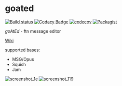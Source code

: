 # goated
[![Build status](https://ci.appveyor.com/api/projects/status/b04rcghch4pskvmu/branch/master?svg=true)](https://ci.appveyor.com/project/askovpen/goated/branch/master)
[![Codacy Badge](https://api.codacy.com/project/badge/Grade/c0003329106c47a684e76598853636cd)](https://www.codacy.com/app/askovpen/goated)
[![codecov](https://codecov.io/gh/askovpen/goated/branch/master/graph/badge.svg)](https://codecov.io/gh/askovpen/goated)
[![Packagist](https://img.shields.io/packagist/l/doctrine/orm.svg)](https://github.com/askovpen/goated/blob/master/LICENSE.txt)

*goAtEd* - ftn message editor

[Wiki](https://github.com/askovpen/goated/wiki)

supported bases:
  - MSG/Opus
  - Squish
  - Jam
  
![screenshot_1e](https://user-images.githubusercontent.com/1572969/44003537-88f4dc98-9e5c-11e8-9fea-7479eebee547.png)
![screenshot_119](https://user-images.githubusercontent.com/1572969/44003539-8b3c6ab6-9e5c-11e8-822e-1d301d6cf9d3.png)
